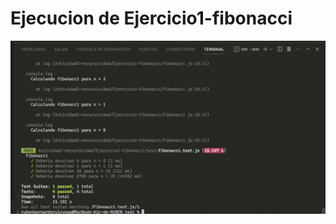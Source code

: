 # Ejecucion de Ejercicio1-fibonacci

![Alt text](<Captura de Pantalla 2023-09-29 a la(s) 15.04.46.png>)